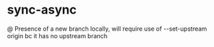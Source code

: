 # sync-async

@ 
  Presence of a new branch locally, will require
  use of --set-upstream origin <branchname>  bc 
  it has no upstream branch